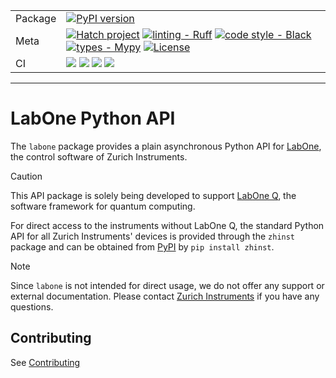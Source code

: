 | | |
| --- | --- |
| Package | [![PyPI version](https://badge.fury.io/py/labone.svg)](https://badge.fury.io/py/labone) |
| Meta | [![Hatch project](https://img.shields.io/badge/%F0%9F%A5%9A-Hatch-4051b5.svg)](https://github.com/pypa/hatch) [![linting - Ruff](https://img.shields.io/endpoint?url=https://raw.githubusercontent.com/charliermarsh/ruff/main/assets/badge/v0.json)](https://github.com/charliermarsh/ruff) [![code style - Black](https://img.shields.io/badge/code%20style-black-000000.svg)](https://github.com/psf/black) [![types - Mypy](https://img.shields.io/badge/types-Mypy-blue.svg)](https://github.com/python/mypy) [![License](https://img.shields.io/badge/License-Apache_2.0-blue.svg)](https://opensource.org/licenses/Apache-2.0)|
| CI | ![](https://github.com/zhinst/labone-python/actions/workflows/github-code-scanning/codeql/badge.svg) ![](https://codecov.io/gh/zhinst/labone-python/branch/main/graph/badge.svg?token=VUDDFQE20M) ![](https://github.com/zhinst/labone-python/actions/workflows/code_quality.yml/badge.svg) ![](https://github.com/zhinst/labone-python/actions/workflows/tests.yml/badge.svg) |
-----

# LabOne Python API

The `labone` package provides a plain asynchronous Python API for [LabOne](https://www.zhinst.com/labone), the control software of Zurich Instruments.

> [!CAUTION]
> This API package is solely being developed to support [LabOne Q](https://www.zhinst.com/quantum-computing-systems/labone-q), the software framework for quantum computing.
>
> For direct access to the instruments without LabOne Q, the standard Python API for all Zurich Instruments' devices is provided through the `zhinst` package and can be obtained from [PyPI](https://pypi.org/project/zhinst/) by `pip install zhinst`.
>

> [!NOTE]
> Since `labone` is not intended for direct usage, we do not offer any support
> or external documentation. Please contact [Zurich Instruments](mailto:info@zhinst.com) if you have any questions.

## Contributing

See [Contributing](CONTRIBUTING.md)
